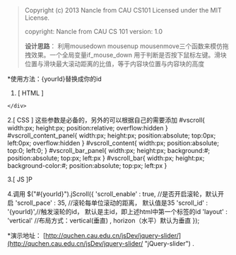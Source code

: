 >Copyright (c) 2013 Nancle from CAU CS101
>Licensed under the MIT License.
>
>copyright: Nancle from CAU CS 101
>version: 1.0
>
>**设计思路**： 利用mousedown mousenup mousenmove三个函数来模仿拖拽效果。一个全局变量if_mouse_down
   	    用于判断是否按下鼠标左键。滑块位置与滑块最大滚动距离的比值，等于内容块位置与内容块的高度

*使用方法：{yourId}替换成你的id
  1. [ HTML ] 
	<div id="{yourId}">
	  <div id="{yourId}_content_panel">
	      <div id="{yourId}_content">
	      </div>
	  </div>
	  <div id="{yourId}_bar_panel">
	      <div id="{yourId}_bar"></div>
	  </div>
	</div>
     
 2.[ CSS ]  这些参数是必备的，另外的可以根据自己的需要添加
	#vscroll{ width:px; height:px; position:relative; overflow:hidden }
	#vscroll_content_panel{ width:px; height:px; position:absolute; top:0px; left:0px; overflow:hidden }
	#vscroll_content{ width:px;  position:absolute; top:0; left:0; }
	#vscroll_bar_panel{ width:px; height:px; background:#; position:absolute; top:px; left:px }
	#vscroll_bar{ width:px; height:px; background-color:#; position:absolute; top:px; left:px }

 3.[ JS ]P
	<script type="text/javascript" src="lib/jquery-1.9.1.js"></script>
	<script type="text/javascript" src="lib/jquery.mousewheel.js"></script>
	<script type="text/javascript" src="jquery.slider.js"></script>
    
 4.调用
	$("#{yourId}").jScroll({
		'scroll_enable' : true,   //是否开启滚轮，默认开启
		'scroll_pace' : 35,      //滚轮每单位滚动的距离， 默认值是35
		'scroll_id' : '{yourId}',//触发滚轮的id， 默认是主id，即上述html中第一个标签的id
		'layout' : 'vertical' 	//布局方式：vertical(垂直) , horizon（水平）默认为垂直
	});		

*演示地址： [http://quchen.cau.edu.cn/jsDev/jquery-slider/](http://quchen.cau.edu.cn/jsDev/jquery-slider/ "jQuery-slider") .
